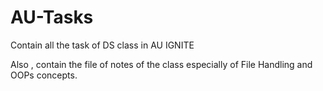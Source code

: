 # AU-Tasks
Contain all the task of DS class in AU IGNITE

Also , contain the file of notes of the class especially of File Handling and OOPs concepts.
